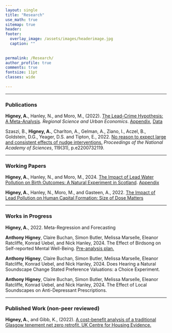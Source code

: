 ```yaml
---
layout: single
title: "Research"
use_math: true
sitemap: true
header: 
footer:
  overlay_image: /assets/images/headerimage.jpg
  caption: ""
 
  
permalink: /Research/
author_profile: true
comments: true
fontsize: 11pt
classes: wide
 
---
```


<hr>

<p><h3>Publications</h3></p>

<strong>Higney, A.</strong>, Hanley, N., and Moro, M., (2022). <a href="https://www.sciencedirect.com/science/article/pii/S0166046222000667">The Lead-Crime Hypothesis: A Meta-Analysis</a>. <em>Regional Science and Urban Economics</em>. 
<a href="/home/assets/images/Appendix_20220816.pdf">Appendix</a>, <a href="/home/assets/images/Lead_Meta_Data14.csv">Data</a>

Szaszi, B., <strong>Higney, A.</strong>, Charlton, A., Gelman, A., Ziano, I., Aczel, B., Goldstein, D.G., Yeager, D.S. and Tipton, E., 2022. <a href="https://www.pnas.org/doi/abs/10.1073/pnas.2200732119">No reason to expect large and consistent effects of nudge interventions.</a> <em>Proceedings of the National Academy of Sciences</em>, 119(31), p.e2200732119.

<hr>

<p><h3>Working Papers</h3></p>

<strong>Higney, A.</strong>, Hanley, N., and Moro, M., 2024. <a href="/home/assets/images/leadhealth_20250515.pdf">The Impact of Lead Water Pollution on Birth Outcomes: A Natural Experiment in Scotland</a>. <a href="/home/assets/images/Appendix_LeadHealth_20250415.pdf">Appendix</a>

<strong>Higney, A.</strong>, Hanley, N., Moro, M., and Gasteen, A., 2022. <a href="/home/assets/images/leadEducation20220129.pdf">The Impact of Lead Pollution on Human Capital Formation: Size of Dose Matters</a> 



<hr>
<p><h3>Works in Progress</h3></p>

<strong>Higney, A.</strong>, 2022. Meta-Regression and Forecasting

<strong>Anthony Higney</strong>, Claire Buchan, Simon Butler, Melissa Marselle,
Eleanor Ratcliffe, Konrad Uebel, and Nick Hanley, 2024. The Effect of Birdsong on Self-reported Mental Well-Being.
<a href="/home/assets/images/AnalysisPlan_MH_Soundscapes_2.pdf">Pre-analysis plan.</a> 

<strong>Anthony Higney</strong>, Claire Buchan, Simon Butler, Melissa Marselle,
Eleanor Ratcliffe, Konrad Uebel, and Nick Hanley, 2024. Does Hearing a Natural Soundscape Change Stated Preference Valuations: a Choice Experiment.


<strong>Anthony Higney</strong>, Claire Buchan, Simon Butler, Melissa Marselle,
Eleanor Ratcliffe, Konrad Uebel, and Nick Hanley, 2024. The Effect of Local Soundscapes on Anti-Depressant Prescriptions.


<hr>

<p><h3>Published Work (non-peer reviewed)</h3></p>

<strong>Higney, A.</strong>, and Gibb, K., (2022). <a href="https://housingevidence.ac.uk/publications/a-cost-benefit-analysis-of-a-traditional-glasgow-tenement-net-zero-retrofit/">A cost-benefit analysis of a traditional Glasgow tenement net zero retrofit. UK Centre for Housing Evidence.</a>


